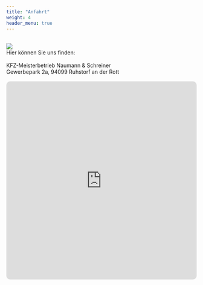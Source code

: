 ```yaml
---
title: "Anfahrt"
weight: 4
header_menu: true
---
```

<br>
<div class="wrap">
    <div class="floatleftmap">
		<img id="mappin" src="images/map-pin.png" />
	</div>
    <div class="floatrightmap">
		Hier können Sie uns finden:<br><br>
		<div class="address">
		KFZ-Meisterbetrieb Naumann & Schreiner<br>
		Gewerbepark 2a, 94099 Ruhstorf an der Rott<br><br>
		</div>
	</div>
</div>

<iframe
	width="100%"
	height="525"
	style="border:0;border-radius: 10px;"
	loading="lazy"
	allowfullscreen
	src="https://maps.googleapis.com/maps/embed/v1/place?q=place_id:ChIJGV_UreREdEcRQvHbq8Hgpj8&key=AIzaSyC34v01-N4HAZrM5u_MP2DtLJQPKGCjWRU&zoom=14&center=48.4036478,13.3264061">
</iframe> 